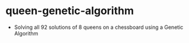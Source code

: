 # queen-genetic-algorithm
- Solving all 92 solutions of 8 queens on a chessboard using a Genetic Algorithm 
